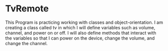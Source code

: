 # TvRemote
This Program is practicing working with classes and object-orientation. I am creating a class called tv in which I will define variables such as volume, channel, and power on or off. I will also define methods that interact with the variables so that I can power on the device, change the volume, and change the channel.
